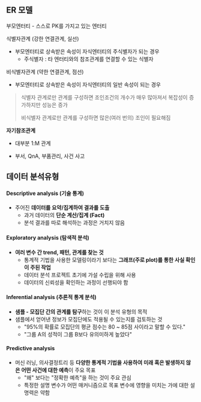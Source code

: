 ## ER 모델

부모엔터티 - 스스로 PK를 가지고 있는 엔터티

식별자관계 (강한 연결관계, 실선)

- 부모엔터티로 상속받은 속성이 자식엔터티의 주식별자가 되는 경우
  - 주식별자 : 타 엔터티와의 참조관계를 연결할 수 있는 식별자

비식별자관계 (약한 연결관계, 점선)

- 부모엔터티로 상속받은 속성이 자식엔터티의 일반 속성이 되는 경우

> 식별자 관계로만 관계를 구성하면 조인조건의 개수가 매우 많아져서 복잡성이 증가하지만 성능은 증가
>
> 비식별자 관계로만 관계를 구성하면 많은(여러 번의) 조인이 필요해짐



**자기참조관계**

- 대부분 1:M 관계

- 부서, QnA, 부품관리, 사건 사고



## 데이터 분석유형

#### Descriptive analysis (기술 통계)

- 주어진 **데이터를 요약/집계하여 결과를 도출**
  - 과거 데이터의 **단순 계산/집계 (Fact)**
  - 분석 결과를 따로 해석하는 과정은 거치지 않음

#### Exploratory analysis (탐색적 분석)

- **여러 변수 간 trend, 패턴, 관계를 찾는 것**
  - 통계적 기법을 사용한 모델링이라기 보다는 **그래프(주로 plot)를 통한 사실 확인이 주된 작업**
  - 데이터 분석 프로젝트 초기에 가설 수립을 위해 사용
  - 데이터의 신뢰성을 확인하는 과정이 선행되야 함

#### Inferential analysis (추론적 통계 분석)

- **샘플 - 모집단 간의 관계를 탐구**하는 것이 이 분석 유형의 목적
- 샘플에서 얻어낸 정보가 모집단에도 적용될 수 있는지를 검토하는 것
  - "95%의 확률로 모집단의 평균 점수는 80 ~ 85점 사이라고 말할 수 있다."
  - "그룹 A의 성적이 그룹 B보다 유의미하게 높았다"

#### Predictive analysis

- 머신 러닝, 의사결정트리 등 **다양한 통계적 기법을 사용하여 미래 혹은 발생하지 않은 어떤 사건에 대한 예측**이 주요 목표
  - "왜" 보다는 "정확한 예측"을 하는 것이 주요 관심
  - 특정한 설명 변수가 어떤 매커니즘으로 목표 변수에 영향을 미치는 가에 대한 설명력은 약함

